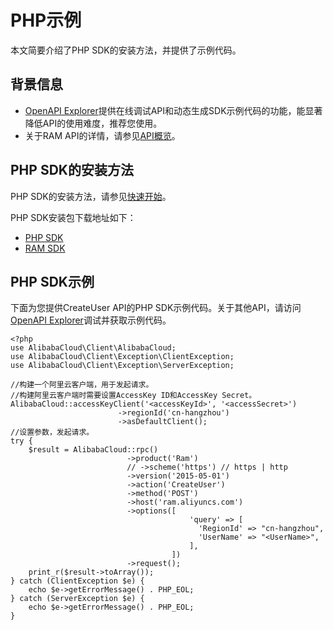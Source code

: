 # PHP示例

本文简要介绍了PHP SDK的安装方法，并提供了示例代码。

## 背景信息

-   [OpenAPI Explorer](https://api.aliyun.com/)提供在线调试API和动态生成SDK示例代码的功能，能显著降低API的使用难度，推荐您使用。
-   关于RAM API的详情，请参见[API概览](/intl.zh-CN/API参考（RAM）/API概览.md)。

## PHP SDK的安装方法

PHP SDK的安装方法，请参见[快速开始]()。

PHP SDK安装包下载地址如下：

-   [PHP SDK](https://github.com/aliyun/openapi-sdk-php)
-   [RAM SDK](https://github.com/aliyun/openapi-sdk-php/tree/master/src/Ram)

## PHP SDK示例

下面为您提供CreateUser API的PHP SDK示例代码。关于其他API，请访问[OpenAPI Explorer](https://api.aliyun.com/)调试并获取示例代码。

```
<?php
use AlibabaCloud\Client\AlibabaCloud;
use AlibabaCloud\Client\Exception\ClientException;
use AlibabaCloud\Client\Exception\ServerException;

//构建一个阿里云客户端，用于发起请求。
//构建阿里云客户端时需要设置AccessKey ID和AccessKey Secret。
AlibabaCloud::accessKeyClient('<accessKeyId>', '<accessSecret>')
                        ->regionId('cn-hangzhou')
                        ->asDefaultClient();
//设置参数，发起请求。
try {
    $result = AlibabaCloud::rpc()
                          ->product('Ram')
                          // ->scheme('https') // https | http
                          ->version('2015-05-01')
                          ->action('CreateUser')
                          ->method('POST')
                          ->host('ram.aliyuncs.com')
                          ->options([
                                        'query' => [
                                          'RegionId' => "cn-hangzhou",
                                          'UserName' => "<UserName>",
                                        ],
                                    ])
                          ->request();
    print_r($result->toArray());
} catch (ClientException $e) {
    echo $e->getErrorMessage() . PHP_EOL;
} catch (ServerException $e) {
    echo $e->getErrorMessage() . PHP_EOL;
}            
```

